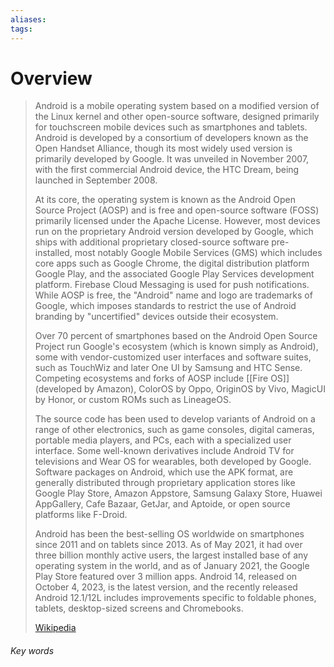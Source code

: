 ```yaml
---
aliases: 
tags:
---
```

# Overview

> Android is a mobile operating system based on a modified version of the Linux kernel and other open-source software, designed primarily for touchscreen mobile devices such as smartphones and tablets. Android is developed by a consortium of developers known as the Open Handset Alliance, though its most widely used version is primarily developed by Google. It was unveiled in November 2007, with the first commercial Android device, the HTC Dream, being launched in September 2008.
>
> At its core, the operating system is known as the Android Open Source Project (AOSP) and is free and open-source software (FOSS) primarily licensed under the Apache License. However, most devices run on the proprietary Android version developed by Google, which ships with additional proprietary closed-source software pre-installed, most notably Google Mobile Services (GMS) which includes core apps such as Google Chrome, the digital distribution platform Google Play, and the associated Google Play Services development platform. Firebase Cloud Messaging is used for push notifications. While AOSP is free, the "Android" name and logo are trademarks of Google, which imposes standards to restrict the use of Android branding by "uncertified" devices outside their ecosystem.
>
> Over 70 percent of smartphones based on the Android Open Source Project run Google's ecosystem (which is known simply as Android), some with vendor-customized user interfaces and software suites, such as TouchWiz and later One UI by Samsung and HTC Sense. Competing ecosystems and forks of AOSP include [[Fire OS]] (developed by Amazon), ColorOS by Oppo, OriginOS by Vivo, MagicUI by Honor, or custom ROMs such as LineageOS.
>
> The source code has been used to develop variants of Android on a range of other electronics, such as game consoles, digital cameras, portable media players, and PCs, each with a specialized user interface. Some well-known derivatives include Android TV for televisions and Wear OS for wearables, both developed by Google. Software packages on Android, which use the APK format, are generally distributed through proprietary application stores like Google Play Store, Amazon Appstore, Samsung Galaxy Store, Huawei AppGallery, Cafe Bazaar, GetJar, and Aptoide, or open source platforms like F-Droid.
>
> Android has been the best-selling OS worldwide on smartphones since 2011 and on tablets since 2013. As of May 2021, it had over three billion monthly active users, the largest installed base of any operating system in the world, and as of January 2021, the Google Play Store featured over 3 million apps. Android 14, released on October 4, 2023, is the latest version, and the recently released Android 12.1/12L includes improvements specific to foldable phones, tablets, desktop-sized screens and Chromebooks.
>
> [Wikipedia](https://en.wikipedia.org/wiki/Android%20(operating%20system))



###### Key words
